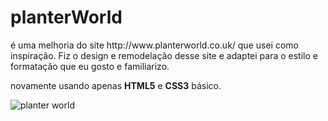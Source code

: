 # planterWorld

<p>é uma melhoria do site http://www.planterworld.co.uk/ que usei como inspiração. Fiz o design e remodelação desse site e adaptei para o estilo e formatação que eu gosto e familiarizo.</p>
  <p>novamente usando apenas <strong>HTML5</strong> e <strong>CSS3</strong> básico.</p>
 

  
![planter world](https://user-images.githubusercontent.com/92291111/189161828-0e33225d-cbe6-4663-98e0-0f29b60c66db.png)
